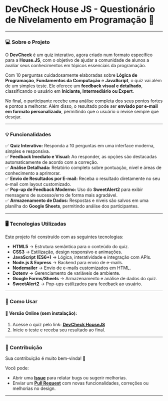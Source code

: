 # DevCheck House JS - Questionário de Nivelamento em Programação 🧠

---

### 💻 Sobre o Projeto

O **DevCheck** é um quiz interativo, agora criado num formato específico para a **House.JS**, com o objetivo de ajudar a comunidade de alunos a avaliar seus conhecimentos em tópicos essenciais da programação.  

Com 10 perguntas cuidadosamente elaboradas sobre **Lógica de Programação**, **Fundamentos da Computação** e **JavaScript**, o quiz vai além de um simples teste. Ele oferece um **feedback visual e detalhado**, classificando o usuário em **Iniciante, Intermediário ou Expert**.  

No final, o participante recebe uma análise completa dos seus pontos fortes e pontos a melhorar. Além disso, o resultado pode ser **enviado por e-mail em formato  personalizado**, permitindo que o usuário o revise sempre que desejar.  

---

### 💡 Funcionalidades  

✅ **Quiz Interativo:** Responda a 10 perguntas em uma interface moderna, simples e responsiva.  
✅ **Feedback Imediato e Visual:** Ao responder, as opções são destacadas automaticamente de acordo com a correção.  
✅ **Análise Detalhada:** Relatório completo sobre pontuação, nível e áreas de conhecimento a aprimorar.  
✅ **Envio de Resultados por E-mail:** Receba o resultado diretamente no seu e-mail com layout customizado.  
✅ **Pop-up de Feedback Moderno:** Uso do **SweetAlert2** para exibir mensagens de sucesso/erro de forma mais agradável.  
✅ **Armazenamento de Dados:** Respostas e níveis são salvos em uma planilha do **Google Sheets**, permitindo análise dos participantes.  

---

### 🖥️ Tecnologias Utilizadas  

Este projeto foi construído com as seguintes tecnologias:  

* **HTML5** → Estrutura semântica para o conteúdo do quiz.  
* **CSS3** → Estilização, design responsivo e animações.  
* **JavaScript (ES6+)** → Lógica, interatividade e integração com APIs.  
* **Node.js & Express** → Backend para envio de e-mails.  
* **Nodemailer** → Envio de e-mails customizados em HTML.  
* **Dotenv** → Gerenciamento de variáveis de ambiente.  
* **Google Forms/Sheets** → Armazenamento e análise de dados do quiz.  
* **SweetAlert2** → Pop-ups estilizados para feedback ao usuário.  

---

### 🚀 Como Usar  

#### 🔹 Versão Online (sem instalação):  

1. Acesse o quiz pelo link: **[DevCheck HouseJS](https://devcheck-housejs.vercel.app/)**  
2. Inicie o teste e receba seu resultado ao final.  

---

### 🤝 Contribuição  

Sua contribuição é muito bem-vinda! 🙌  

Você pode:  
- Abrir uma **[Issue](https://github.com/nazare4lmeida/devcheck-housejs/issues)** para relatar bugs ou sugerir melhorias.  
- Enviar um **[Pull Request](https://github.com/nazare4lmeida/devcheck-housejs/pulls)** com novas funcionalidades, correções ou melhorias no design.  

---